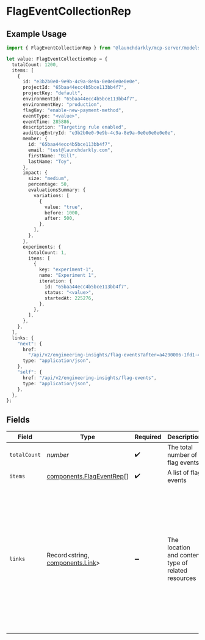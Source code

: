 # FlagEventCollectionRep

## Example Usage

```typescript
import { FlagEventCollectionRep } from "@launchdarkly/mcp-server/models/components";

let value: FlagEventCollectionRep = {
  totalCount: 1200,
  items: [
    {
      id: "e3b2b0e0-9e9b-4c9a-8e9a-0e0e0e0e0e0e",
      projectId: "65baa44ecc4b5bce113bb4f7",
      projectKey: "default",
      environmentId: "65baa44ecc4b5bce113bb4f7",
      environmentKey: "production",
      flagKey: "enable-new-payment-method",
      eventType: "<value>",
      eventTime: 285886,
      description: "Targeting rule enabled",
      auditLogEntryId: "e3b2b0e0-9e9b-4c9a-8e9a-0e0e0e0e0e0e",
      member: {
        id: "65baa44ecc4b5bce113bb4f7",
        email: "test@launchdarkly.com",
        firstName: "Bill",
        lastName: "Toy",
      },
      impact: {
        size: "medium",
        percentage: 50,
        evaluationsSummary: {
          variations: [
            {
              value: "true",
              before: 1000,
              after: 500,
            },
          ],
        },
      },
      experiments: {
        totalCount: 1,
        items: [
          {
            key: "experiment-1",
            name: "Experiment 1",
            iteration: {
              id: "65baa44ecc4b5bce113bb4f7",
              status: "<value>",
              startedAt: 225276,
            },
          },
        ],
      },
    },
  ],
  links: {
    "next": {
      href:
        "/api/v2/engineering-insights/flag-events?after=a4290006-1fd1-4ca5-acf7-9f31fac61cf5",
      type: "application/json",
    },
    "self": {
      href: "/api/v2/engineering-insights/flag-events",
      type: "application/json",
    },
  },
};
```

## Fields

| Field                                                                                                                                                                                                                                 | Type                                                                                                                                                                                                                                  | Required                                                                                                                                                                                                                              | Description                                                                                                                                                                                                                           | Example                                                                                                                                                                                                                               |
| ------------------------------------------------------------------------------------------------------------------------------------------------------------------------------------------------------------------------------------- | ------------------------------------------------------------------------------------------------------------------------------------------------------------------------------------------------------------------------------------- | ------------------------------------------------------------------------------------------------------------------------------------------------------------------------------------------------------------------------------------- | ------------------------------------------------------------------------------------------------------------------------------------------------------------------------------------------------------------------------------------- | ------------------------------------------------------------------------------------------------------------------------------------------------------------------------------------------------------------------------------------- |
| `totalCount`                                                                                                                                                                                                                          | *number*                                                                                                                                                                                                                              | :heavy_check_mark:                                                                                                                                                                                                                    | The total number of flag events                                                                                                                                                                                                       | 1200                                                                                                                                                                                                                                  |
| `items`                                                                                                                                                                                                                               | [components.FlagEventRep](../../models/components/flageventrep.md)[]                                                                                                                                                                  | :heavy_check_mark:                                                                                                                                                                                                                    | A list of flag events                                                                                                                                                                                                                 |                                                                                                                                                                                                                                       |
| `links`                                                                                                                                                                                                                               | Record<string, [components.Link](../../models/components/link.md)>                                                                                                                                                                    | :heavy_minus_sign:                                                                                                                                                                                                                    | The location and content type of related resources                                                                                                                                                                                    | {<br/>"next": {<br/>"href": "/api/v2/engineering-insights/flag-events?after=a4290006-1fd1-4ca5-acf7-9f31fac61cf5",<br/>"type": "application/json"<br/>},<br/>"self": {<br/>"href": "/api/v2/engineering-insights/flag-events",<br/>"type": "application/json"<br/>}<br/>} |